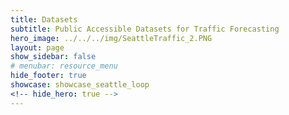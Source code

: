 ```yaml
---
title: Datasets
subtitle: Public Accessible Datasets for Traffic Forecasting 
hero_image: ../../../img/SeattleTraffic_2.PNG
layout: page
show_sidebar: false
# menubar: resource_menu
hide_footer: true
showcase: showcase_seattle_loop
<!-- hide_hero: true -->
---
```


<!-- ## <span style="font-family:Courier; font-size:1em;">Datasets</span>


### <span style="font-family:Courier; font-size:1em;">Seattle Loop Dataset</span>

 -->